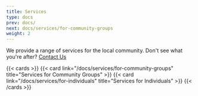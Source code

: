 ```yaml
---
title: Services
type: docs
prev: docs/
next: docs/services/for-community-groups
weight: 2
---
```


We provide a range of services for the local community. Don't see what you're after? [Contact Us](/contact)

{{< cards >}}
  {{< card link="/docs/services/for-community-groups" title="Services for Community Groups" >}}
  {{< card link="/docs/services/for-individuals" title="Services for Individuals" >}}
{{< /cards >}}